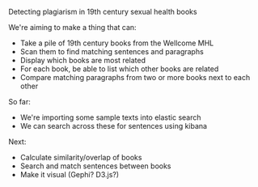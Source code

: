Detecting plagiarism in 19th century sexual health books

We're aiming to make a thing that can:
* Take a pile of 19th century books from the Wellcome MHL
* Scan them to find matching sentences and paragraphs
* Display which books are most related
* For each book, be able to list which other books are related
* Compare matching paragraphs from two or more books next to each other

So far:
* We're importing some sample texts into elastic search
* We can search across these for sentences using kibana

Next:
* Calculate similarity/overlap of books
* Search and match sentences between books
* Make it visual (Gephi? D3.js?)

